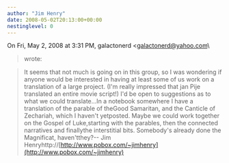 ```yaml
---
author: "Jim Henry"
date: 2008-05-02T20:13:00+00:00
nestinglevel: 0
---
```

On Fri, May 2, 2008 at 3:31 PM, galactonerd <[galactonerd@yahoo.com](mailto://galactonerd@yahoo.com)\
> wrote:

> It seems that not much is going on in this group, so I was wondering
> if anyone would be interested in having at least some of us work on a
> translation of a large project. (I'm really impressed that jan Pije
> translated an entire movie script!) I'd be open to suggestions as to
> what we could translate...In a notebook somewhere I have a translation of the parable of theGood Samaritan, and the Canticle of Zechariah, which I haven't yetposted. Maybe we could work together on the Gospel of Luke,starting with the parables, then the connected narratives and finallythe interstitial bits. Somebody's already done the Magnificat, haven'tthey?--
Jim Henryhttp://[http://www.pobox.com/~jimhenry](http://www.pobox.com/~jimhenry)
